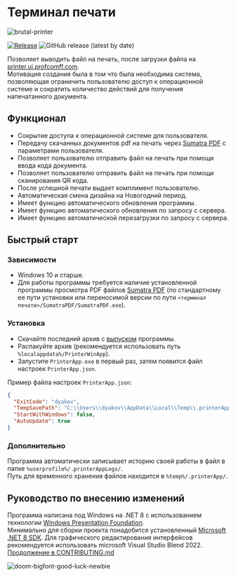 # Терминал печати

![brutal-printer](https://user-images.githubusercontent.com/13213573/200373331-70c45e14-a81f-4069-8fcb-0a020ca89832.png)

[![Release](https://github.com/profcomff/print-winapp/actions/workflows/deploy-printer-app.yml/badge.svg)](https://github.com/profcomff/print-winapp/actions/workflows/deploy-printer-app.yml/badge.svg)
![GitHub release (latest by date)](https://img.shields.io/github/v/release/profcomff/print-winapp)

Позволяет выводить файл на печать, после загрузки файла на [printer.ui.profcomff.com](https://printer.ui.profcomff.com/).  
Мотивация создания была в том что была необходима система, позволяющая ограничить пользователю доступ к операционной системе и сократить количество действий для получения напечатанного документа.

## Функционал

* Сокрытие доступа к операционной системе для пользователя.
* Передачу скачанных документов pdf на печать через [Sumatra PDF](https://www.sumatrapdfreader.org/download-free-pdf-viewer) с параметрами пользователя.
* Позволяет пользователю отправить файл на печать при помощи ввода кода документа.
* Позволяет пользователю отправить файл на печать при помощи  сканирования QR кода.
* После успешной печати выдает комплимент пользователю.
* Автоматическая смена дизайна на Новогодний период.
* Имеет функцию автоматического обновления программы.
* Имеет функцию автоматического обновления по запросу с сервера.
* Имеет функцию автоматической перезагрузки по запросу с сервера.

## Быстрый старт

### Зависимости

* Windows 10 и старше.
* Для работы программы требуется наличие установленной программы просмотра PDF файлов [Sumatra PDF](https://www.sumatrapdfreader.org/download-free-pdf-viewer) (по стандартному ее пути установки или переносимой версии по пути `<терминал печати>/SumatraPDF/SumatraPDF.exe`).

### Установка

* Скачайте последний архив с [выпуском](https://github.com/profcomff/print-winapp/releases/latest) программы.
* Распакуйте архив (рекомендуется использовать путь `%localappdata%/PrinterWinApp`).
* Запустите `PrinterApp.exe` в первый раз, затем появится файл настроек `PrinterApp.json`.

Пример файла настроек `PrinterApp.json`:

```json
{
  "ExitCode": "dyakov",
  "TempSavePath": "C:\\Users\\dyakov\\AppData\\Local\\Temp\\.printerApp",
  "StartWithWindows": false,
  "AutoUpdate": true
}
```

### Дополнительно

Программа автоматически записывает историю своей работы в файл в папке `%userprofile%/.printerAppLogs/`.  
Путь для временного хранения файлов находится в `%temp%/.printerApp/`.

## Руководство по внесению изменений

Программа написана под Windows на .NET 8 с использованием технологии [Windows Presentation Foundation](https://learn.microsoft.com/en-us/dotnet/desktop/wpf/?view=netdesktop-8.0).  
Минимально для сборки проекта понадобится установленный [Microsoft .NET 8 SDK](https://dotnet.microsoft.com/en-us/download). Для графического редактирования интерфейсов рекомендуется использовать microsoft Visual Studio Blend 2022.  
[Продолжение в CONTRIBUTING.md](CONTRIBUTING.md)

![doom-bigfont-good-luck-newbie](https://user-images.githubusercontent.com/13213573/200591035-6a69a06e-21dd-4145-a492-4c78a36e750b.png)
